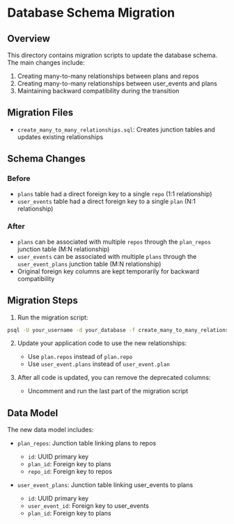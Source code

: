# Database Schema Migration

## Overview

This directory contains migration scripts to update the database schema. The main changes include:

1. Creating many-to-many relationships between plans and repos
2. Creating many-to-many relationships between user_events and plans
3. Maintaining backward compatibility during the transition

## Migration Files

- `create_many_to_many_relationships.sql`: Creates junction tables and updates existing relationships

## Schema Changes

### Before

- `plans` table had a direct foreign key to a single `repo` (1:1 relationship)
- `user_events` table had a direct foreign key to a single `plan` (N:1 relationship)

### After

- `plans` can be associated with multiple `repos` through the `plan_repos` junction table (M:N relationship)
- `user_events` can be associated with multiple `plans` through the `user_event_plans` junction table (M:N relationship)
- Original foreign key columns are kept temporarily for backward compatibility

## Migration Steps

1. Run the migration script:

```bash
psql -U your_username -d your_database -f create_many_to_many_relationships.sql
```

2. Update your application code to use the new relationships:
   - Use `plan.repos` instead of `plan.repo`
   - Use `user_event.plans` instead of `user_event.plan`

3. After all code is updated, you can remove the deprecated columns:
   - Uncomment and run the last part of the migration script

## Data Model

The new data model includes:

- `plan_repos`: Junction table linking plans to repos
  - `id`: UUID primary key
  - `plan_id`: Foreign key to plans
  - `repo_id`: Foreign key to repos

- `user_event_plans`: Junction table linking user_events to plans
  - `id`: UUID primary key
  - `user_event_id`: Foreign key to user_events
  - `plan_id`: Foreign key to plans 